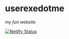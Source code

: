 # userexedotme
my *fun* website

[![Netlify Status](https://api.netlify.com/api/v1/badges/17da911e-3aa9-441f-9a09-26325968289b/deploy-status)](https://app.netlify.com/sites/userexedotme/deploys)
